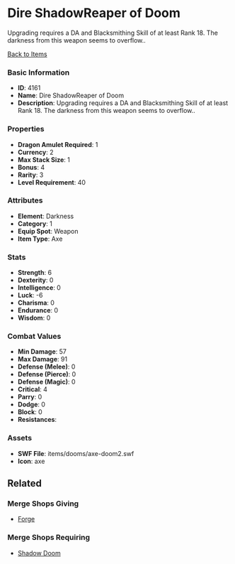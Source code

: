 # Dire ShadowReaper of Doom

Upgrading requires a DA and Blacksmithing Skill of at least Rank 18. The darkness from this weapon seems to overflow..

[Back to Items](../items.md)

### Basic Information

- **ID**: 4161
- **Name**: Dire ShadowReaper of Doom
- **Description**: Upgrading requires a DA and Blacksmithing Skill of at least Rank 18. The darkness from this weapon seems to overflow..

### Properties

- **Dragon Amulet Required**: 1
- **Currency**: 2
- **Max Stack Size**: 1
- **Bonus**: 4
- **Rarity**: 3
- **Level Requirement**: 40

### Attributes

- **Element**: Darkness
- **Category**: 1
- **Equip Spot**: Weapon
- **Item Type**: Axe

### Stats

- **Strength**: 6
- **Dexterity**: 0
- **Intelligence**: 0
- **Luck**: -6
- **Charisma**: 0
- **Endurance**: 0
- **Wisdom**: 0

### Combat Values

- **Min Damage**: 57
- **Max Damage**: 91
- **Defense (Melee)**: 0
- **Defense (Pierce)**: 0
- **Defense (Magic)**: 0
- **Critical**: 4
- **Parry**: 0
- **Dodge**: 0
- **Block**: 0
- **Resistances**: 

### Assets

- **SWF File**: items/dooms/axe-doom2.swf
- **Icon**: axe

## Related

### Merge Shops Giving

- [Forge](../merge-shops/32-forge.md)

### Merge Shops Requiring

- [Shadow Doom](../merge-shops/112-shadow-doom.md)

